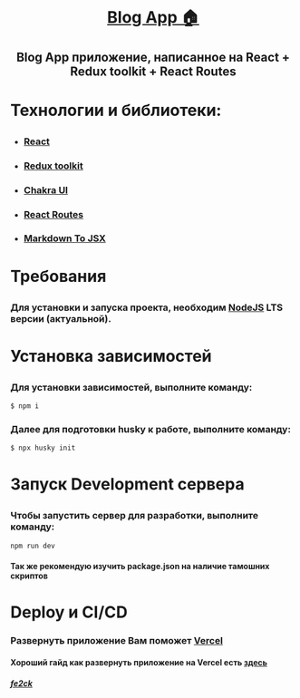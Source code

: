 <h1 align="center"><a href="https://kitt-blogapp.vercel.app/">Blog App 🏠</a></h1>

<h2 align="center">
  <p>Blog App приложение, написанное на React + Redux toolkit + React Routes</p>
</h2>

<h1><p>Технологии и библиотеки:</p></h1>
<ul>
  <li>
    <h3><a href="https://react.dev/">React</a></h3>
  </li>
  <li>
    <h3><a href="https://redux-toolkit.js.org/">Redux toolkit</a></h3>
  </li>
  <li>
    <h3><a href="https://v2.chakra-ui.com/">Chakra UI</a></h3>
  </li>
  <li>
    <h3><a href="https://reactrouter.com/en/main">React Routes</a></h3>
  </li>
  <li>
    <h3><a href="https://markdown-to-jsx.quantizor.dev/">Markdown To JSX</a></h3>
  </li>
</ul>

<h1><p>Требования</p></h1>

<h3>
  Для установки и запуска проекта, необходим
  <a href="https://nodejs.org/en">NodeJS</a> LTS версии (актуальной).
</h3>

<h1><p>Установка зависимостей</p></h1>

<h3>Для установки зависимостей, выполните команду:</h3>

```sh
$ npm i
```

<h3>Далее для подготовки husky к работе, выполните команду:</h3>

```sh
$ npx husky init
```

<h1><p>Запуск Development сервера</p></h1>

<h3>Чтобы запустить сервер для разработки, выполните команду:</h3>

```sh
npm run dev
```

<h4>Так же рекомендую изучить package.json на наличие тамошних скриптов</h4>

<h1>Deploy и CI/CD</h1>
<h3>Развернуть приложение Вам поможет <a href="https://vercel.com/">Vercel</a></h3>
<h4>
  Хороший гайд как развернуть приложение на Vercel есть
  <a href="https://gist.github.com/loginsan/3b8426d656e66901f4528c5e58b6b2f2">здесь</a>
</h4>

<h4><a href="https://t.me/fe2ck"><i>fe2ck</i></a></h4>
